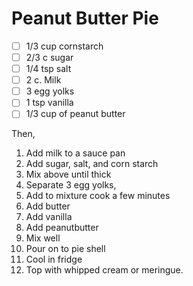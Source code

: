 # Peanut Butter Pie
- [ ] 1/3 cup cornstarch
- [ ] 2/3 c sugar
- [ ] 1/4 tsp salt
- [ ] 2 c. Milk
- [ ] 3 egg yolks
- [ ] 1 tsp vanilla
- [ ] 1/3 cup of peanut butter

Then,
1. Add milk to a sauce pan
1. Add sugar, salt, and corn starch
1. Mix above until thick
1. Separate 3 egg yolks, 
1. Add to mixture cook a few minutes
1. Add butter
1. Add vanilla
1. Add peanutbutter
1. Mix well
1. Pour on to pie shell
1. Cool in fridge
1. Top with whipped cream or meringue.
